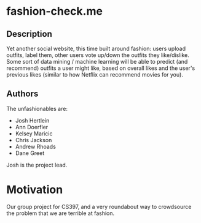 # fashion-check.me

## Description

Yet another social website, this time built around fashion: users upload outfits, label them, other users vote up/down the outfits they like/dislike. Some sort of data mining / machine learning will be able to predict (and recommend) outfits a user might like, based on overall likes and the user's previous likes (similar to how Netflix can recommend movies for you).

## Authors

The unfashionables are:

* Josh Hertlein
* Ann Doerfler
* Kelsey Maricic
* Chris Jackson
* Andrew Rhoads
* Dane Greet

Josh is the project lead.

# Motivation

Our group project for CS397, and a very roundabout way to crowdsource the problem that we are terrible at fashion.

